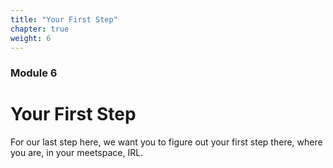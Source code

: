 ```yaml
---
title: "Your First Step"
chapter: true
weight: 6
---
```

### Module 6
# Your First Step

For our last step here, we want you to figure out your first step there, where you are, in your meetspace, IRL.
